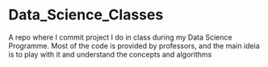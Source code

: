 # Data_Science_Classes
A repo where I commit project I do in class during my Data Science Programme. Most of the code is provided by professors, and the main ideia is to play with it and understand the concepts and algorithms
